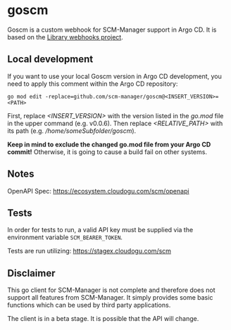 # goscm

Goscm is a custom webhook for SCM-Manager support in Argo CD. It is based on the [Library webhooks project](https://github.com/go-playground/webhooks/).

## Local development

If you want to use your local Goscm version in Argo CD development, you need to apply this comment within the Argo CD repository:

```
go mod edit -replace=github.com/scm-manager/goscm@<INSERT_VERSION>=<PATH>
```

First, replace *<INSERT_VERSION>* with the version listed in the *go.mod* file in the upper command (e.g. v0.0.6). 
Then replace *<RELATIVE_PATH>* with its path (e.g. */home/someSubfolder/goscm*).

**Keep in mind to exclude the changed go.mod file from your Argo CD commit!** Otherwise, it is going to cause a build fail on other systems.

## Notes

OpenAPI Spec: https://ecosystem.cloudogu.com/scm/openapi

## Tests

In order for tests to run, a valid API key must be supplied via the environment variable `SCM_BEARER_TOKEN`.

Tests are run utilizing: https://stagex.cloudogu.com/scm

## Disclaimer
This go client for SCM-Manager is not complete and therefore does not support all features from SCM-Manager. 
It simply provides some basic functions which can be used by third party applications. 

The client is in a beta stage. It is possible that the API will change.
